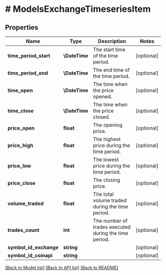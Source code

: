 # # ModelsExchangeTimeseriesItem

## Properties

Name | Type | Description | Notes
------------ | ------------- | ------------- | -------------
**time_period_start** | **\DateTime** | The start time of the time period. | [optional]
**time_period_end** | **\DateTime** | The end time of the time period. | [optional]
**time_open** | **\DateTime** | The time when the price opened. | [optional]
**time_close** | **\DateTime** | The time when the price closed. | [optional]
**price_open** | **float** | The opening price. | [optional]
**price_high** | **float** | The highest price during the time period. | [optional]
**price_low** | **float** | The lowest price during the time period. | [optional]
**price_close** | **float** | The closing price. | [optional]
**volume_traded** | **float** | The total volume traded during the time period. | [optional]
**trades_count** | **int** | The number of trades executed during the time period. | [optional]
**symbol_id_exchange** | **string** |  | [optional]
**symbol_id_coinapi** | **string** |  | [optional]

[[Back to Model list]](../../README.md#models) [[Back to API list]](../../README.md#endpoints) [[Back to README]](../../README.md)
